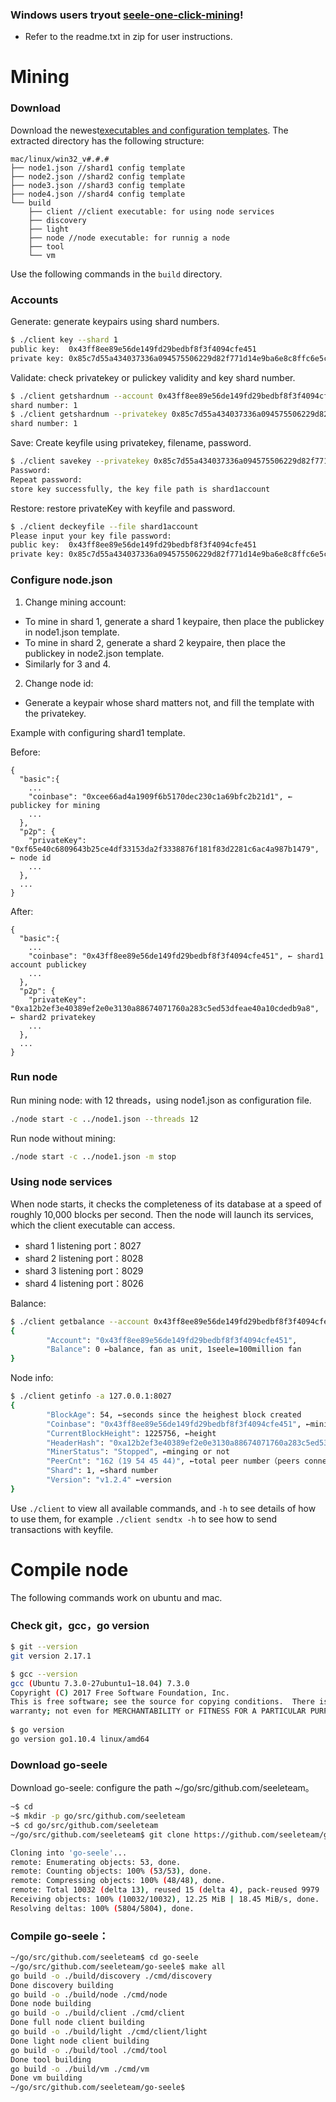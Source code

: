 ### Windows users tryout [seele-one-click-mining](https://github.com/seeleteam/seele-one-click-mining/releases/latest)! 
- Refer to the readme.txt in zip for user instructions.


# Mining

### Download

Download the newest[executables and configuration templates](https://github.com/seeleteam/go-seele/releases/latest). The extracted directory has the following structure:

```
mac/linux/win32_v#.#.#
├── node1.json //shard1 config template
├── node2.json //shard2 config template
├── node3.json //shard3 config template
├── node4.json //shard4 config template
└── build 
    ├── client //client executable: for using node services
    ├── discovery
    ├── light
    ├── node //node executable: for runnig a node
    ├── tool
    └── vm
```

Use the following commands in the `build` directory.

### Accounts

Generate: generate keypairs using shard numbers.

```bash
$ ./client key --shard 1
public key:  0x43ff8ee89e56de149fd29bedbf8f3f4094cfe451
private key: 0x85c7d55a434037336a094575506229d82f771d14e9ba6e8c8ffc6e5c1f21de8a
```

Validate: check privatekey or pulickey validity and key shard number.

```bash
$ ./client getshardnum --account 0x43ff8ee89e56de149fd29bedbf8f3f4094cfe451
shard number: 1
$ ./client getshardnum --privatekey 0x85c7d55a434037336a094575506229d82f771d14e9ba6e8c8ffc6e5c1f21de8a
shard number: 1
```

Save: Create keyfile using privatekey, filename, password.

```bash
$ ./client savekey --privatekey 0x85c7d55a434037336a094575506229d82f771d14e9ba6e8c8ffc6e5c1f21de8a --file shard1account
Password:
Repeat password:
store key successfully, the key file path is shard1account
```

Restore: restore privateKey with keyfile and password.

```bash
$ ./client deckeyfile --file shard1account
Please input your key file password:
public key:  0x43ff8ee89e56de149fd29bedbf8f3f4094cfe451
private key: 0x85c7d55a434037336a094575506229d82f771d14e9ba6e8c8ffc6e5c1f21de8a
```

### Configure node.json

1. Change mining account:
  - To mine in shard 1, generate a shard 1 keypaire, then place the publickey in node1.json template.
  - To mine in shard 2, generate a shard 2 keypaire, then place the publickey in node2.json template.
  - Similarly for 3 and 4.
2. Change node id:
  - Generate a keypair whose shard matters not, and fill the template with the privatekey.

Example with configuring shard1 template.

Before:
```
{
  "basic":{
    ...
    "coinbase": "0xcee66ad4a1909f6b5170dec230c1a69bfc2b21d1", ← publickey for mining
    ...
  },
  "p2p": {
    "privateKey": "0xf65e40c6809643b25ce4df33153da2f3338876f181f83d2281c6ac4a987b1479", ← node id
    ...
  },
  ...
}
```
After:
```
{
  "basic":{
    ...
    "coinbase": "0x43ff8ee89e56de149fd29bedbf8f3f4094cfe451", ← shard1 account publickey
    ...
  },
  "p2p": {
    "privateKey": "0xa12b2ef3e40389ef2e0e3130a88674071760a283c5ed53dfeae40a10cdedb9a8", ← shard2 privatekey 
    ...
  },
  ...
}
```

### Run node 

Run mining node: with 12 threads，using node1.json as configuration file.
```bash
./node start -c ../node1.json --threads 12
```
Run node without mining: 
```bash
./node start -c ../node1.json -m stop
```

### Using node services

When node starts, it checks the completeness of its database at a speed of roughly 10,000 blocks per second. Then the node will launch its services, which the client executable can access.
  - shard 1 listening port：8027
  - shard 2 listening port：8028
  - shard 3 listening port：8029
  - shard 4 listening port：8026
  
Balance:
```bash
$ ./client getbalance --account 0x43ff8ee89e56de149fd29bedbf8f3f4094cfe451 -a 104.218.164.169:8027
{
        "Account": "0x43ff8ee89e56de149fd29bedbf8f3f4094cfe451",
        "Balance": 0 ←balance, fan as unit, 1seele=100million fan
}
```
Node info:
```bash
$ ./client getinfo -a 127.0.0.1:8027
{
        "BlockAge": 54, ←seconds since the heighest block created
        "Coinbase": "0x43ff8ee89e56de149fd29bedbf8f3f4094cfe451", ←mining acount
        "CurrentBlockHeight": 1225756, ←height
        "HeaderHash": "0xa12b2ef3e40389ef2e0e3130a88674071760a283c5ed53dfeae40a10cdedb9a8", ←node id
        "MinerStatus": "Stopped", ←minging or not
        "PeerCnt": "162 (19 54 45 44)", ←total peer number（peers connected from 1 2 3 4）
        "Shard": 1, ←shard number
        "Version": "v1.2.4" ←version
}

```
Use `./client` to view all available commands, and `-h` to see details of how to use them, for example `./client sendtx -h` to see how to send transactions with keyfile.

# Compile node

The following commands work on ubuntu and mac.

### Check git，gcc，go version

```bash
$ git --version
git version 2.17.1

$ gcc --version
gcc (Ubuntu 7.3.0-27ubuntu1~18.04) 7.3.0
Copyright (C) 2017 Free Software Foundation, Inc.
This is free software; see the source for copying conditions.  There is NO
warranty; not even for MERCHANTABILITY or FITNESS FOR A PARTICULAR PURPOSE.
​
$ go version
go version go1.10.4 linux/amd64
```

### Download go-seele
 Download go-seele: configure the path ~/go/src/github.com/seeleteam。
```bash
~$ cd
~$ mkdir -p go/src/github.com/seeleteam
~$ cd go/src/github.com/seeleteam
~/go/src/github.com/seeleteam$ git clone https://github.com/seeleteam/go-seele.git

Cloning into 'go-seele'...
remote: Enumerating objects: 53, done.
remote: Counting objects: 100% (53/53), done.
remote: Compressing objects: 100% (48/48), done.
remote: Total 10032 (delta 13), reused 15 (delta 4), pack-reused 9979
Receiving objects: 100% (10032/10032), 12.25 MiB | 18.45 MiB/s, done.
Resolving deltas: 100% (5804/5804), done.

```
### Compile go-seele：

```bash
~/go/src/github.com/seeleteam$ cd go-seele
~/go/src/github.com/seeleteam/go-seele$ make all
go build -o ./build/discovery ./cmd/discovery
Done discovery building
go build -o ./build/node ./cmd/node 
Done node building
go build -o ./build/client ./cmd/client
Done full node client building
go build -o ./build/light ./cmd/client/light
Done light node client building
go build -o ./build/tool ./cmd/tool
Done tool building
go build -o ./build/vm ./cmd/vm
Done vm building
~/go/src/github.com/seeleteam/go-seele$
```
